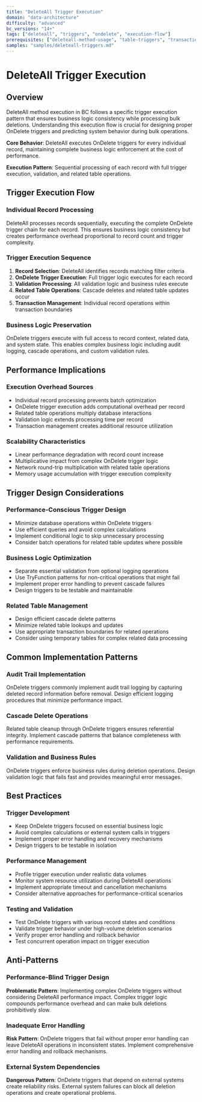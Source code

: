 ```yaml
---
title: "DeleteAll Trigger Execution"
domain: "data-architecture"
difficulty: "advanced"
bc_versions: "14+"
tags: ["deleteall", "triggers", "ondelete", "execution-flow"]
prerequisites: ["deleteall-method-usage", "table-triggers", "transaction-management"]
samples: "samples/deleteall-triggers.md"
---
```


# DeleteAll Trigger Execution

## Overview

DeleteAll method execution in BC follows a specific trigger execution pattern that ensures business logic consistency while processing bulk deletions. Understanding this execution flow is crucial for designing proper OnDelete triggers and predicting system behavior during bulk operations.

**Core Behavior**: DeleteAll executes OnDelete triggers for every individual record, maintaining complete business logic enforcement at the cost of performance.

**Execution Pattern**: Sequential processing of each record with full trigger execution, validation, and related table operations.

## Trigger Execution Flow

### Individual Record Processing
DeleteAll processes records sequentially, executing the complete OnDelete trigger chain for each record. This ensures business logic consistency but creates performance overhead proportional to record count and trigger complexity.

### Trigger Execution Sequence
1. **Record Selection**: DeleteAll identifies records matching filter criteria
2. **OnDelete Trigger Execution**: Full trigger logic executes for each record
3. **Validation Processing**: All validation logic and business rules execute
4. **Related Table Operations**: Cascade deletes and related table updates occur
5. **Transaction Management**: Individual record operations within transaction boundaries

### Business Logic Preservation
OnDelete triggers execute with full access to record context, related data, and system state. This enables complex business logic including audit logging, cascade operations, and custom validation rules.

## Performance Implications

### Execution Overhead Sources
- Individual record processing prevents batch optimization
- OnDelete trigger execution adds computational overhead per record
- Related table operations multiply database interactions
- Validation logic extends processing time per record
- Transaction management creates additional resource utilization

### Scalability Characteristics
- Linear performance degradation with record count increase
- Multiplicative impact from complex OnDelete trigger logic
- Network round-trip multiplication with related table operations
- Memory usage accumulation with trigger execution complexity

## Trigger Design Considerations

### Performance-Conscious Trigger Design
- Minimize database operations within OnDelete triggers
- Use efficient queries and avoid complex calculations
- Implement conditional logic to skip unnecessary processing
- Consider batch operations for related table updates where possible

### Business Logic Optimization
- Separate essential validation from optional logging operations
- Use TryFunction patterns for non-critical operations that might fail
- Implement proper error handling to prevent cascade failures
- Design triggers to be testable and maintainable

### Related Table Management
- Design efficient cascade delete patterns
- Minimize related table lookups and updates
- Use appropriate transaction boundaries for related operations
- Consider using temporary tables for complex related data processing

## Common Implementation Patterns

### Audit Trail Implementation
OnDelete triggers commonly implement audit trail logging by capturing deleted record information before removal. Design efficient logging procedures that minimize performance impact.

### Cascade Delete Operations
Related table cleanup through OnDelete triggers ensures referential integrity. Implement cascade patterns that balance completeness with performance requirements.

### Validation and Business Rules
OnDelete triggers enforce business rules during deletion operations. Design validation logic that fails fast and provides meaningful error messages.

## Best Practices

### Trigger Development
- Keep OnDelete triggers focused on essential business logic
- Avoid complex calculations or external system calls in triggers
- Implement proper error handling and recovery mechanisms
- Design triggers to be testable in isolation

### Performance Management
- Profile trigger execution under realistic data volumes
- Monitor system resource utilization during DeleteAll operations
- Implement appropriate timeout and cancellation mechanisms
- Consider alternative approaches for performance-critical scenarios

### Testing and Validation
- Test OnDelete triggers with various record states and conditions
- Validate trigger behavior under high-volume deletion scenarios
- Verify proper error handling and rollback behavior
- Test concurrent operation impact on trigger execution

## Anti-Patterns

### Performance-Blind Trigger Design
**Problematic Pattern**: Implementing complex OnDelete triggers without considering DeleteAll performance impact. Complex trigger logic compounds performance overhead and can make bulk deletions prohibitively slow.

### Inadequate Error Handling
**Risk Pattern**: OnDelete triggers that fail without proper error handling can leave DeleteAll operations in inconsistent states. Implement comprehensive error handling and rollback mechanisms.

### External System Dependencies
**Dangerous Pattern**: OnDelete triggers that depend on external systems create reliability risks. External system failures can block all deletion operations and create operational problems.

